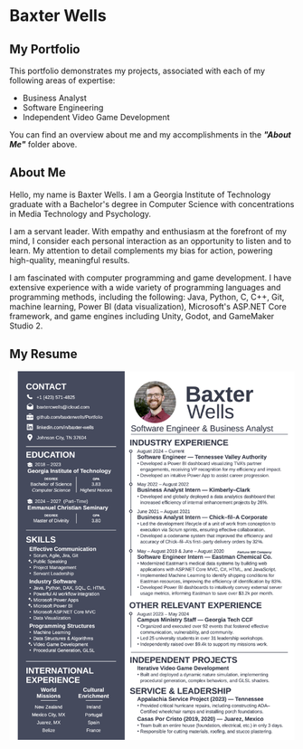 # Baxter Wells

## My Portfolio

This portfolio demonstrates my projects, associated with each of my following areas of expertise:

- Business Analyst
- Software Engineering
- Independent Video Game Development

You can find an overview about me and my accomplishments in the ***"About Me"*** folder above.

## About Me

Hello, my name is Baxter Wells. I am a Georgia Institute of Technology graduate with a Bachelor's degree in Computer Science with concentrations in Media Technology and Psychology.

I am a servant leader. With empathy and enthusiasm at the forefront of my mind, I consider each personal interaction as an opportunity to listen and to learn. My attention to detail complements my bias for action, powering high-quality, meaningful results.

I am fascinated with computer programming and game development. I have extensive experience with a wide variety of programming languages and programming methods, including the following: Java, Python, C, C++, Git, machine learning, Power BI (data visualization), Microsoft's ASP.NET Core framework, and game engines including Unity, Godot, and GameMaker Studio 2.

## My Resume

![A glance at Baxter Wells's resume.](<Independent Video Game Development/Assets/Resume/Resume - Baxter Wells.png>)

